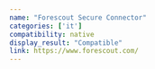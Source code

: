 ```yaml
---
name: "Forescout Secure Connector"
categories: ['it']
compatibility: native
display_result: "Compatible"
link: https://www.forescout.com/
---
```

